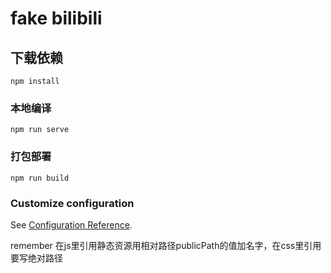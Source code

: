 # fake bilibili


## 下载依赖
```
npm install
```

### 本地编译
```
npm run serve
```

### 打包部署
```
npm run build
```

### Customize configuration
See [Configuration Reference](https://cli.vuejs.org/config/).


remember 在js里引用静态资源用相对路径publicPath的值加名字，在css里引用要写绝对路径


